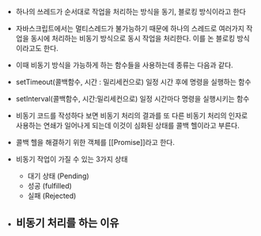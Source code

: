 
- 하나의 쓰레드가 순서대로 작업을 처리하는 방식을 동기, 블로킹 방식이라고 한다
- 자바스크립트에서는 멀티스레드가 불가능하기 때문에 하나의 스레드로 여러가지 작업을 동시에 처리하는 비동기 방식으로 동시 작업을 처리한다. 이를 논 블로킹 방식이라고도 한다.
- 이때 비동기 방식을 가능하게 하는 함수들을 사용하는데 종류는 다음과 같다.

- setTimeout(콜백함수, 시간 : 밀리세컨으로)
	일정 시간 후에 명령을 실행하는 함수

- setInterval(콜백함수, 시간:밀리세컨으로)
	일정 시간마다 명령을 실행시키는 함수

- 비동기 코드를 작성하다 보면 비동기 처리의 결과를 또 다른 비동기 처리의 인자로 사용하는 연쇄가 일어나게 되는데 이것이 심화된 상태를 콜백 헬이라고 부른다.
- 콜백 헬을 해결하기 위한 객체를 [[Promise]]라고 한다.

- 비동기 작업이 가질 수 있는 3가지 상태
	- 대기 상태 (Pending)
	- 성공 (fulfilled)
	- 실패 (Rejected)

- 비동기 처리를 하는 이유
	- 

